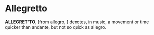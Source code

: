 # Allegretto

**ALLEGRET'TO**, \[from allegro, \] denotes, in music, a movement or time quicker than andante, but not so quick as allegro.